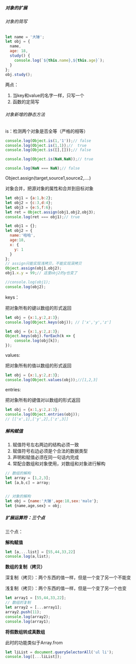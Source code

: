 ##### 对象的扩展





###### 对象的简写

```js
let name = '大锤';
let obj = {
  name,
  age: 18,
  study() {
    console.log(`${this.name},${this.age}`);
  }
};
obj.study();
```

两点：

1. 当key和value的名字一样，只写一个
2. 函数的定简写

###### 对象新增的静态方法



is：检测两个对象是否全等（严格的相等）

```js
console.log(Object.is(1,'1'));// false
console.log(Object.is(1,1));//  true
console.log(Object.is([],[]));// false

console.log(Object.is(NaN,NaN));// true

console.log(NaN === NaN);// false
```



Object.assign(target,source1,source2,....)

对象合并，把源对象的属性和合并到目标对象

```js
let obj1 = {a:1,b:2};
let obj2 = {c:3,d:4};
let obj3 = {e:5,f:6};
let ret = Object.assign(obj1,obj2,obj3);
console.log(ret === obj1);// true
```



```js
let obj1 = {};
let obj2 = {
  name:'哈哈',
  age:18, 
  x: {
    y: 1
  }
};
// assign只能实现浅拷贝，不能实现深拷贝
Object.assign(obj1,obj2);
obj1.x.y = 99;// 这里obj2的y也变了

//console.log(obj1);
console.log(obj2);
```



keys：

把对象所有的键以数组的形式返回

```js
let obj = {x:1,y:2,z:3};
console.log(Object.keys(obj)); // ['x','y','z']
```

```js
let obj = {x:1,y:2,z:3};
Object.keys(obj).forEach(k => {
	console.log(obj[k]);
});
```



values:

把对象所有的值以数组的形式返回

```js
let obj = {x:1,y:2,z:3};
console.log(Object.values(obj));//[1,2,3]
```

entries:

把对象所有的键值对以数组的形式返回

```js
let obj = {x:1,y:2,z:3};
console.log(Object.entries(obj));
// [['x',1],['y',2],['z',3]]
```





##### 解构赋值

1. 赋值符号左右两边的结构必须一致
2. 赋值符号右边必须是个合法的数据类型
3. 声明和赋值必须在同一句话内完成
4. 常配合数组和对象使用，对数组和对象进行解构

```js
// 数组的解构
let array = [1,2,3];
let [a,b,c] = array;


// 对象的解构
let obj = {name:'大锤',age:18,sex:'male'};
let {name,age,sex} = obj;
```





##### 扩展运算符：三个点

三个点：

**解构赋值**

```js
let [a,...list] = [55,44,33,22]
console.log(a,list);
```

**数组的复制（拷贝）**

深复制（拷贝）：两个东西的值一样，但是一个变了另一个不能变

浅复制（拷贝）：两个东西的值一样，但是一个变了另一个也变

```js
let array1 = [55,44,33,22];
// 数组的复制
let array2 = [...array1];
array2.push(11);
console.log(array2);
console.log(array1);
```

**将假数组转成真数组**

此时的功能类似于Array.from

```js
let liList = document.querySelectorAll('ul li');
console.log([...liList]);
```













































































